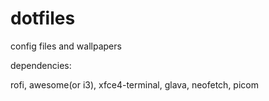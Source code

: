 # dotfiles

config files and wallpapers

dependencies: 

rofi, awesome(or i3), xfce4-terminal, glava, neofetch, picom
